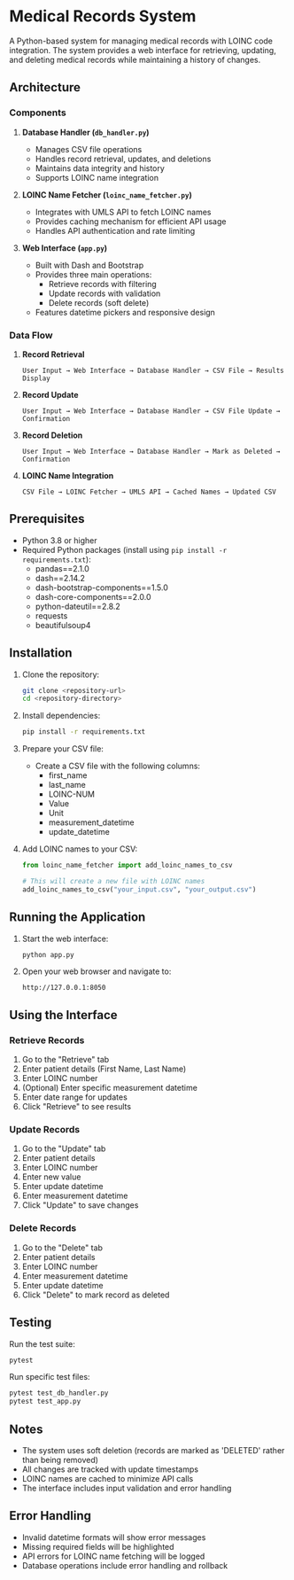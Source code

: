 # Medical Records System

A Python-based system for managing medical records with LOINC code integration. The system provides a web interface for retrieving, updating, and deleting medical records while maintaining a history of changes.

## Architecture

### Components

1. **Database Handler (`db_handler.py`)**
   - Manages CSV file operations
   - Handles record retrieval, updates, and deletions
   - Maintains data integrity and history
   - Supports LOINC name integration

2. **LOINC Name Fetcher (`loinc_name_fetcher.py`)**
   - Integrates with UMLS API to fetch LOINC names
   - Provides caching mechanism for efficient API usage
   - Handles API authentication and rate limiting

3. **Web Interface (`app.py`)**
   - Built with Dash and Bootstrap
   - Provides three main operations:
     - Retrieve records with filtering
     - Update records with validation
     - Delete records (soft delete)
   - Features datetime pickers and responsive design

### Data Flow

1. **Record Retrieval**
   ```
   User Input → Web Interface → Database Handler → CSV File → Results Display
   ```

2. **Record Update**
   ```
   User Input → Web Interface → Database Handler → CSV File Update → Confirmation
   ```

3. **Record Deletion**
   ```
   User Input → Web Interface → Database Handler → Mark as Deleted → Confirmation
   ```

4. **LOINC Name Integration**
   ```
   CSV File → LOINC Fetcher → UMLS API → Cached Names → Updated CSV
   ```

## Prerequisites

- Python 3.8 or higher
- Required Python packages (install using `pip install -r requirements.txt`):
  - pandas==2.1.0
  - dash==2.14.2
  - dash-bootstrap-components==1.5.0
  - dash-core-components==2.0.0
  - python-dateutil==2.8.2
  - requests
  - beautifulsoup4

## Installation

1. Clone the repository:
   ```bash
   git clone <repository-url>
   cd <repository-directory>
   ```

2. Install dependencies:
   ```bash
   pip install -r requirements.txt
   ```

3. Prepare your CSV file:
   - Create a CSV file with the following columns:
     - first_name
     - last_name
     - LOINC-NUM
     - Value
     - Unit
     - measurement_datetime
     - update_datetime

4. Add LOINC names to your CSV:
   ```python
   from loinc_name_fetcher import add_loinc_names_to_csv
   
   # This will create a new file with LOINC names
   add_loinc_names_to_csv("your_input.csv", "your_output.csv")
   ```

## Running the Application

1. Start the web interface:
   ```bash
   python app.py
   ```

2. Open your web browser and navigate to:
   ```
   http://127.0.0.1:8050
   ```

## Using the Interface

### Retrieve Records
1. Go to the "Retrieve" tab
2. Enter patient details (First Name, Last Name)
3. Enter LOINC number
4. (Optional) Enter specific measurement datetime
5. Enter date range for updates
6. Click "Retrieve" to see results

### Update Records
1. Go to the "Update" tab
2. Enter patient details
3. Enter LOINC number
4. Enter new value
5. Enter update datetime
6. Enter measurement datetime
7. Click "Update" to save changes

### Delete Records
1. Go to the "Delete" tab
2. Enter patient details
3. Enter LOINC number
4. Enter measurement datetime
5. Enter update datetime
6. Click "Delete" to mark record as deleted

## Testing

Run the test suite:
```bash
pytest
```

Run specific test files:
```bash
pytest test_db_handler.py
pytest test_app.py
```

## Notes

- The system uses soft deletion (records are marked as 'DELETED' rather than being removed)
- All changes are tracked with update timestamps
- LOINC names are cached to minimize API calls
- The interface includes input validation and error handling

## Error Handling

- Invalid datetime formats will show error messages
- Missing required fields will be highlighted
- API errors for LOINC name fetching will be logged
- Database operations include error handling and rollback
